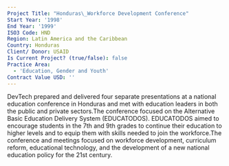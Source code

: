 ```yaml
---
Project Title: "Honduras\_Workforce Development Conference"
Start Year: '1998'
End Year: '1999'
ISO3 Code: HND
Region: Latin America and the Caribbean
Country: Honduras
Client/ Donor: USAID
Is Current Project? (true/false): false
Practice Area:
  - 'Education, Gender and Youth'
Contract Value USD: ''
---
```

DevTech prepared and delivered four separate presentations at a national education conference in Honduras and met with education leaders in both the public and private sectors.The conference focused on the Alternative Basic Education Delivery System (EDUCATODOS). EDUCATODOS aimed to encourage students in the 7th and 9th grades to continue their education to higher levels and to equip them with skills needed to join the workforce.The conference and meetings focused on workforce development, curriculum reform, educational technology, and the development of a new national education policy for the 21st century.